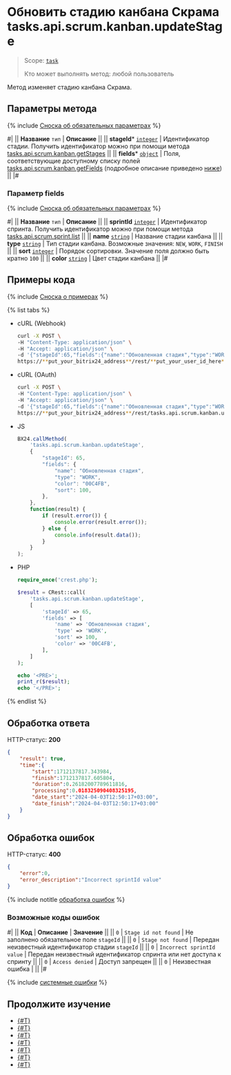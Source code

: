 # Обновить стадию канбана Скрама tasks.api.scrum.kanban.updateStage

> Scope: [`task`](../../../scopes/permissions.md)
>
> Кто может выполнять метод: любой пользователь

Метод изменяет стадию канбана Скрама.

## Параметры метода

{% include [Сноска об обязательных параметрах](../../../../_includes/required.md) %}

#|
|| **Название**
`тип` | **Описание** ||
|| **stageId***
[`integer`](../../../data-types.md) | Идентификатор стадии. Получить идентификатор можно при помощи метода [tasks.api.scrum.kanban.getStages](./tasks-api-scrum-kanban-get-stages.md) ||
|| **fields***
[`object`](../../../data-types.md) | Поля, соответствующие доступному списку полей [tasks.api.scrum.kanban.getFields](./tasks-api-scrum-kanban-get-fields.md) (подробное описание приведено [ниже](#parametr-fields)) ||
|#

### Параметр fields

{% include [Сноска об обязательных параметрах](../../../../_includes/required.md) %}

#|
|| **Название**
`тип` | **Описание** ||
|| **sprintId**
[`integer`](../../../data-types.md) | Идентификатор спринта. Получить идентификатор можно при помощи метода [tasks.api.scrum.sprint.list](../sprint/tasks-api-scrum-sprint-list.md) ||
|| **name**
[`string`](../../../data-types.md) | Название стадии канбана ||
|| **type**
[`string`](../../../data-types.md) | Тип стадии канбана. Возможные значения: `NEW`, `WORK`, `FINISH` ||
|| **sort**
[`integer`](../../../data-types.md) | Порядок сортировки. Значение поля должно быть кратно `100` ||
|| **color**
[`string`](../../../data-types.md) | Цвет стадии канбана ||
|#

## Примеры кода

{% include [Сноска о примерах](../../../../_includes/examples.md) %}

{% list tabs %}

- cURL (Webhook)

    ```bash
    curl -X POST \
    -H "Content-Type: application/json" \
    -H "Accept: application/json" \
    -d '{"stageId":65,"fields":{"name":"Обновленная стадия","type":"WORK","color":"00C4FB","sort":100}}' \
    https://**put_your_bitrix24_address**/rest/**put_your_user_id_here**/**put_your_webhook_here**/tasks.api.scrum.kanban.updateStage
    ```

- cURL (OAuth)

    ```bash
    curl -X POST \
    -H "Content-Type: application/json" \
    -H "Accept: application/json" \
    -d '{"stageId":65,"fields":{"name":"Обновленная стадия","type":"WORK","color":"00C4FB","sort":100},"auth":"**put_access_token_here**"}' \
    https://**put_your_bitrix24_address**/rest/tasks.api.scrum.kanban.updateStage
    ```

- JS

    ```js
    BX24.callMethod(
        'tasks.api.scrum.kanban.updateStage',
        {
            "stageId": 65,
            "fields": {
                "name": "Обновленная стадия",
                "type": "WORK",
                "color": "00C4FB",
                "sort": 100,
            },
        },
        function(result) {
            if (result.error()) {
                console.error(result.error());
            } else {
                console.info(result.data());
            }
        }
    );
    ```

- PHP

    ```php
    require_once('crest.php');

    $result = CRest::call(
        'tasks.api.scrum.kanban.updateStage',
        [
            'stageId' => 65,
            'fields' => [
                'name' => 'Обновленная стадия',
                'type' => 'WORK',
                'sort' => 100,
                'color' => '00C4FB',
            ],
        ]
    );

    echo '<PRE>';
    print_r($result);
    echo '</PRE>';
    ```

{% endlist %}

## Обработка ответа

HTTP-статус: **200**

```json
{
    "result": true,
    "time":{
        "start":1712137817.343984,
        "finish":1712137817.605804,
        "duration":0.26182007789611816,
        "processing":0.018325090408325195,
        "date_start":"2024-04-03T12:50:17+03:00",
        "date_finish":"2024-04-03T12:50:17+03:00"
    }
}
```

## Обработка ошибок

HTTP-статус: **400**

```json
{
    "error":0,
    "error_description":"Incorrect sprintId value"
}
```

{% include notitle [обработка ошибок](../../../../_includes/error-info.md) %}

### Возможные коды ошибок

#|
|| **Код** | **Описание** | **Значение** ||
|| `0` | `Stage id not found` | Не заполнено обязательное поле `stageId` ||
|| `0` | `Stage not found` | Передан неизвестный идентификатор стадии `stageId` ||
|| `0` | `Incorrect sprintId value` | Передан неизвестный идентификатор спринта или нет доступа к спринту ||
|| `0` | `Access denied` | Доступ запрещен ||
|| `0` | Неизвестная ошибка | ||
|#

{% include [системные ошибки](../../../../_includes/system-errors.md) %}

## Продолжите изучение

- [{#T}](./index.md)
- [{#T}](./tasks-api-scrum-kanban-add-stage.md)
- [{#T}](./tasks-api-scrum-kanban-add-task.md)
- [{#T}](./tasks-api-scrum-kanban-delete-stage.md)
- [{#T}](./tasks-api-scrum-kanban-delete-task.md)
- [{#T}](./tasks-api-scrum-kanban-get-fields.md)
- [{#T}](./tasks-api-scrum-kanban-get-stages.md)